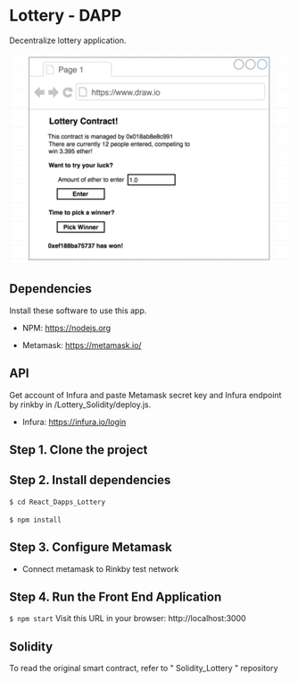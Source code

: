 # Lottery - DAPP

Decentralize lottery application.

![React_preview](./React_preview.png)

## Dependencies

Install these software to use this app.

- NPM: https://nodejs.org

- Metamask: https://metamask.io/

## API

Get account of Infura and paste Metamask secret key and Infura endpoint by rinkby in /Lottery_Solidity/deploy.js.

- Infura: https://infura.io/login

## Step 1. Clone the project

## Step 2. Install dependencies

```
$ cd React_Dapps_Lottery

$ npm install
```

## Step 3. Configure Metamask

- Connect metamask to Rinkby test network

## Step 4. Run the Front End Application

`$ npm start`
Visit this URL in your browser: http://localhost:3000

## Solidity

To read the original smart contract, refer to " Solidity_Lottery " repository
